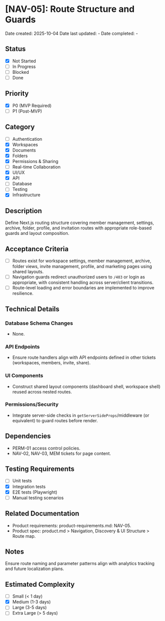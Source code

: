 # [NAV-05]: Route Structure and Guards

Date created: 2025-10-04
Date last updated: -
Date completed: -

## Status

- [x] Not Started
- [ ] In Progress
- [ ] Blocked
- [ ] Done

## Priority

- [x] P0 (MVP Required)
- [ ] P1 (Post-MVP)

## Category

- [ ] Authentication
- [x] Workspaces
- [x] Documents
- [x] Folders
- [x] Permissions & Sharing
- [ ] Real-time Collaboration
- [x] UI/UX
- [x] API
- [ ] Database
- [ ] Testing
- [x] Infrastructure

## Description

Define Next.js routing structure covering member management, settings, archive, folder, profile, and invitation routes with appropriate role-based guards and layout composition.

## Acceptance Criteria

- [ ] Routes exist for workspace settings, member management, archive, folder views, invite management, profile, and marketing pages using shared layouts.
- [ ] Navigation guards redirect unauthorized users to `/403` or login as appropriate, with consistent handling across server/client transitions.
- [ ] Route-level loading and error boundaries are implemented to improve resilience.

## Technical Details

### Database Schema Changes

- None.

### API Endpoints

- Ensure route handlers align with API endpoints defined in other tickets (workspaces, members, invite, share).

### UI Components

- Construct shared layout components (dashboard shell, workspace shell) reused across nested routes.

### Permissions/Security

- Integrate server-side checks in `getServerSideProps`/middleware (or equivalent) to guard routes before render.

## Dependencies

- PERM-01 access control policies.
- NAV-02, NAV-03, MEM tickets for page content.

## Testing Requirements

- [ ] Unit tests
- [x] Integration tests
- [x] E2E tests (Playwright)
- [ ] Manual testing scenarios

## Related Documentation

- Product requirements: product-requirements.md: NAV-05.
- Product spec: product.md > Navigation, Discovery & UI Structure > Route map.

## Notes

Ensure route naming and parameter patterns align with analytics tracking and future localization plans.

## Estimated Complexity

- [ ] Small (< 1 day)
- [x] Medium (1-3 days)
- [ ] Large (3-5 days)
- [ ] Extra Large (> 5 days)
